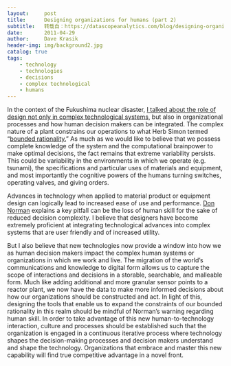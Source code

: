 ```yaml
---
layout:     post
title:      Designing organizations for humans (part 2)
subtitle:   转载自：https://datascopeanalytics.com/blog/designing-organizations-for-humans-part-2/
date:       2011-04-29
author:     Dave Krasik
header-img: img/background2.jpg
catalog: true
tags:
    - technology
    - technologies
    - decisions
    - complex technological
    - humans
---
```


In the context of the Fukushima nuclear disaster, [I talked about the role of design not only in complex technological systems](https://datascopeanalytics.com/blog/designing-organizations-for-humans-part-1), but also in organizational processes and how human decision makers can be integrated. The complex nature of a plant constrains our operations to what Herb Simon termed “[bounded rationality.](http://en.wikipedia.org/wiki/Bounded_rationality)” As much as we would like to believe that we possess complete knowledge of the system and the computational brainpower to make optimal decisions, the fact remains that extreme variability persists. This could be variability in the environments in which we operate (e.g. tsunami), the specifications and particular uses of materials and equipment, and most importantly the cognitive powers of the humans turning switches, operating valves, and giving orders.

Advances in technology when applied to material product or equipment design can logically lead to increased ease of use and performance. [Don Norman](http://www.jnd.org/) explains a key pitfall can be the loss of human skill for the sake of reduced decision complexity. I believe that designers have become extremely proficient at integrating technological advances into complex systems that are user friendly and of increased utility.

But I also believe that new technologies now provide a window into how we as human decision makers impact the complex human systems or organizations in which we work and live. The migration of the world’s communications and knowledge to digital form allows us to capture the scope of interactions and decisions in a storable, searchable, and malleable form. Much like adding additional and more granular sensor points to a reactor plant, we now have the data to make more informed decisions about how our organizations should be constructed and act. In light of this, designing the tools that enable us to expand the constraints of our bounded rationality in this realm should be mindful of Norman’s warning regarding human skill. In order to take advantage of this new human-to-technology interaction, culture and processes should be established such that the organization is engaged in a continuous iterative process where technology shapes the decision-making processes and decision makers understand and shape the technology. Organizations that embrace and master this new capability will find true competitive advantage in a novel front.
